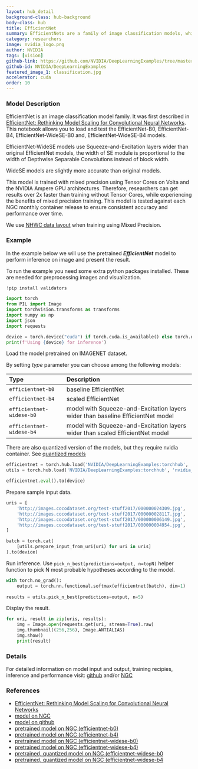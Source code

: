 ```yaml
---
layout: hub_detail
background-class: hub-background
body-class: hub
title: EfficientNet
summary: EfficientNets are a family of image classification models, which achieve state-of-the-art accuracy, being an order-of-magnitude smaller and faster
category: researchers
image: nvidia_logo.png
author: NVIDIA
tags: [vision]
github-link: https://github.com/NVIDIA/DeepLearningExamples/tree/master/PyTorch/Classification/ConvNets/efficientnet
github-id: NVIDIA/DeepLearningExamples
featured_image_1: classification.jpg
accelerator: cuda
order: 10
---
```



### Model Description

EfficientNet is an image classification model family. It was first described in [EfficientNet: Rethinking Model Scaling for Convolutional Neural Networks](https://arxiv.org/abs/1905.11946). This notebook allows you to load and test the EfficientNet-B0, EfficientNet-B4, EfficientNet-WideSE-B0 and, EfficientNet-WideSE-B4 models.

EfficientNet-WideSE models use Squeeze-and-Excitation layers wider than original EfficientNet models, the width of SE module is proportional to the width of Depthwise Separable Convolutions instead of block width.

WideSE models are slightly more accurate than original models.

This model is trained with mixed precision using Tensor Cores on Volta and the NVIDIA Ampere GPU architectures. Therefore, researchers can get results over 2x faster than training without Tensor Cores, while experiencing the benefits of mixed precision training. This model is tested against each NGC monthly container release to ensure consistent accuracy and performance over time.

We use [NHWC data layout](https://pytorch.org/tutorials/intermediate/memory_format_tutorial.html) when training using Mixed Precision.

### Example

In the example below we will use the pretrained ***EfficientNet*** model to perform inference on image and present the result.

To run the example you need some extra python packages installed. These are needed for preprocessing images and visualization.
```python
!pip install validators
```

```python
import torch
from PIL import Image
import torchvision.transforms as transforms
import numpy as np
import json
import requests

device = torch.device("cuda") if torch.cuda.is_available() else torch.device("cpu")
print(f'Using {device} for inference')
```

Load the model pretrained on IMAGENET dataset.

By setting *type* parameter you can choose among the following models:

| Type | Description |
| :----- | :----- |
| `efficientnet-b0` | baseline EfficientNet |
| `efficientnet-b4` | scaled EfficientNet|
| `efficientnet-widese-b0` | model with Squeeze-and-Excitation layers wider than baseline EfficientNet model |
| `efficientnet-widese-b4` | model with Squeeze-and-Excitation layers wider than scaled EfficientNet model |

There are also quantized version of the models, but they require nvidia container. See [quantized models](https://github.com/NVIDIA/DeepLearningExamples/tree/master/PyTorch/Classification/ConvNets/efficientnet#quantization)
```python
efficientnet = torch.hub.load('NVIDIA/DeepLearningExamples:torchhub', 'nvidia_efficientnet', type='efficientnet-widese-b0')
utils = torch.hub.load('NVIDIA/DeepLearningExamples:torchhub', 'nvidia_convnets_processing_utils')

efficientnet.eval().to(device)

```

Prepare sample input data.
```python
uris = [
    'http://images.cocodataset.org/test-stuff2017/000000024309.jpg',
    'http://images.cocodataset.org/test-stuff2017/000000028117.jpg',
    'http://images.cocodataset.org/test-stuff2017/000000006149.jpg',
    'http://images.cocodataset.org/test-stuff2017/000000004954.jpg',
]

batch = torch.cat(
    [utils.prepare_input_from_uri(uri) for uri in uris]
).to(device)
```

Run inference. Use `pick_n_best(predictions=output, n=topN)` helper function to pick N most probable hypotheses according to the model.
```python
with torch.no_grad():
    output = torch.nn.functional.softmax(efficientnet(batch), dim=1)
    
results = utils.pick_n_best(predictions=output, n=5)
```

Display the result.
```python
for uri, result in zip(uris, results):
    img = Image.open(requests.get(uri, stream=True).raw)
    img.thumbnail((256,256), Image.ANTIALIAS)
    img.show()
    print(result)
```

### Details
For detailed information on model input and output, training recipies, inference and performance visit:
[github](https://github.com/NVIDIA/DeepLearningExamples/tree/master/PyTorch/Classification/ConvNets/efficientnet)
and/or [NGC](https://ngc.nvidia.com/catalog/resources/nvidia:efficientnet_for_pytorch)

### References

 - [EfficientNet: Rethinking Model Scaling for Convolutional Neural Networks](https://arxiv.org/abs/1905.11946)
 - [model on NGC](https://ngc.nvidia.com/catalog/resources/nvidia:efficientnet_for_pytorch)
 - [model on github](https://github.com/NVIDIA/DeepLearningExamples/tree/master/PyTorch/Classification/ConvNets/efficientnet)
 - [pretrained model on NGC (efficientnet-b0)](https://ngc.nvidia.com/catalog/models/nvidia:efficientnet_b0_pyt_amp)
 - [pretrained model on NGC (efficientnet-b4)](https://ngc.nvidia.com/catalog/models/nvidia:efficientnet_b4_pyt_amp)
 - [pretrained model on NGC (efficientnet-widese-b0)](https://ngc.nvidia.com/catalog/models/nvidia:efficientnet_widese_b0_pyt_amp)
 - [pretrained model on NGC (efficientnet-widese-b4)](https://ngc.nvidia.com/catalog/models/nvidia:efficientnet_widese_b4_pyt_amp)
 - [pretrained, quantized model on NGC (efficientnet-widese-b0](https://ngc.nvidia.com/catalog/models/nvidia:efficientnet_widese_b0_pyt_amp)
 - [pretrained, quantized model on NGC (efficientnet-widese-b4](https://ngc.nvidia.com/catalog/models/nvidia:efficientnet_widese_b4_pyt_amp)
 
```python

```
